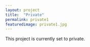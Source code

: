 ```yaml
---
layout: project
title:  "Private"
permalink: private1
featuredimage: private1.jpg
---
```

This project is currently set to private. 
